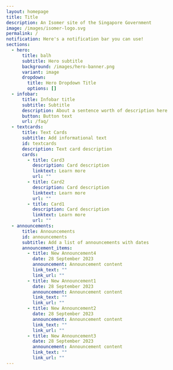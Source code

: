 ```yaml
---
layout: homepage
title: Title
description: An Isomer site of the Singapore Government
image: /images/isomer-logo.svg
permalink: /
notification: Here's a notification bar you can use!
sections:
  - hero:
      title: balh
      subtitle: Hero subtitle
      background: /images/hero-banner.png
      variant: image
      dropdown:
        title: Hero Dropdown Title
        options: []
  - infobar:
      title: Infobar title
      subtitle: Subtitle
      description: About a sentence worth of description here
      button: Button text
      url: /faq/
  - textcards:
      title: Text Cards
      subtitle: Add informational text
      id: textcards
      description: Text card description
      cards:
        - title: Card3
          description: Card description
          linktext: Learn more
          url: ""
        - title: Card2
          description: Card description
          linktext: Learn more
          url: ""
        - title: Card1
          description: Card description
          linktext: Learn more
          url: ""
  - announcements:
      title: Announcements
      id: announcements
      subtitle: Add a list of announcements with dates
      announcement_items:
        - title: New Announcement4
          date: 28 September 2023
          announcement: Announcement content
          link_text: ""
          link_url: ""
        - title: New Announcement1
          date: 28 September 2023
          announcement: Announcement content
          link_text: ""
          link_url: ""
        - title: New Announcement2
          date: 28 September 2023
          announcement: Announcement content
          link_text: ""
          link_url: ""
        - title: New Announcement3
          date: 28 September 2023
          announcement: Announcement content
          link_text: ""
          link_url: ""
---
```

